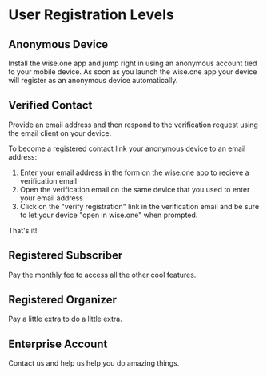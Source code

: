 # User Registration Levels

## Anonymous Device

Install the wise.one app and jump right in using an anonymous account tied to your mobile device. As soon as you launch the wise.one app your device will register as an anonymous device automatically.

## Verified Contact

Provide an email address and then respond to the verification request using the email client on your device.

To become a registered contact link your anonymous device to an email address:

1. Enter your email address in the form on the wise.one app to recieve a verification email
2. Open the verification email on the same device that you used to enter your email address
3. Click on the "verify registration" link in the verification email and be sure to let your device "open in wise.one" when prompted.

That's it!

## Registered Subscriber

Pay the monthly fee to access all the other cool features.

## Registered Organizer

Pay a little extra to do a little extra.

## Enterprise Account

Contact us and help us help you do amazing things.



